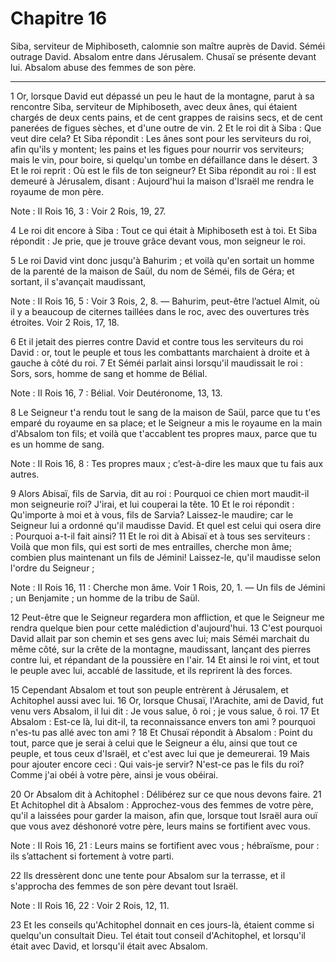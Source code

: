 # Chapitre 16

Siba, serviteur de Miphiboseth, calomnie son maître auprès de David.
Séméi outrage David.
Absalom entre dans Jérusalem.
Chusaï se présente devant lui.
Absalom abuse des femmes de son père.

***

1 Or, lorsque David eut dépassé un peu le haut de la montagne, parut à sa rencontre Siba, serviteur de Miphiboseth, avec deux ânes, qui étaient chargés de deux cents pains, et de cent grappes de raisins secs, et de cent panerées de figues sèches, et d'une outre de vin. 2 Et le roi dit à Siba : Que veut dire cela? Et Siba répondit : Les ânes sont pour les serviteurs du roi, afin qu'ils y montent; les pains et les figues pour nourrir vos serviteurs; mais le vin, pour boire, si quelqu'un tombe en défaillance dans le désert. 3 Et le roi reprit : Où est le fils de ton seigneur? Et Siba répondit au roi : Il est demeuré à Jérusalem, disant : Aujourd'hui la maison d'Israël me rendra le royaume de mon père.

<span class="bible-note">Note : </span> II Rois 16, 3 : Voir 2 Rois, 19, 27.

4 Le roi dit encore à Siba : Tout ce qui était à Miphiboseth est à toi. Et Siba répondit : Je prie, que je trouve grâce devant vous, mon seigneur le roi.


5 Le roi David vint donc jusqu'à Bahurim ; et voilà qu'en sortait un homme de la parenté de la maison de Saül, du nom de Séméi, fils de Géra; et sortant, il s'avançait maudissant,

<span class="bible-note">Note : </span> II Rois 16, 5 : Voir 3 Rois, 2, 8. ― Bahurim, peut-être l’actuel Almit, où il y a beaucoup de citernes taillées dans le roc, avec des ouvertures très étroites. Voir 2 Rois, 17, 18.

6 Et il jetait des pierres contre David et contre tous les serviteurs du roi David : or, tout le peuple et tous les combattants marchaient à droite et à gauche à côté du roi. 7 Et Séméi parlait ainsi lorsqu'il maudissait le roi : Sors, sors, homme de sang et homme de Bélial.

<span class="bible-note">Note : </span> II Rois 16, 7 : Bélial. Voir Deutéronome, 13, 13.

8 Le Seigneur t'a rendu tout le sang de la maison de Saül, parce que tu t'es emparé du royaume en sa place; et le Seigneur a mis le royaume en la main d'Absalom ton fils; et voilà que t'accablent tes propres maux, parce que tu es un homme de sang.

<span class="bible-note">Note : </span> II Rois 16, 8 : Tes propres maux ; c’est-à-dire les maux que tu fais aux autres.

9 Alors Abisaï, fils de Sarvia, dit au roi : Pourquoi ce chien mort maudit-il mon seigneurie roi? J'irai, et lui couperai la tête. 10 Et le roi répondit : Qu'importe à moi et à vous, fils de Sarvia? Laissez-le maudire; car le Seigneur lui a ordonné qu'il maudisse David. Et quel est celui qui osera dire : Pourquoi a-t-il fait ainsi? 11 Et le roi dit à Abisaï et à tous ses serviteurs : Voilà que mon fils, qui est sorti de mes entrailles, cherche mon âme; combien plus maintenant un fils de Jémini! Laissez-le, qu'il maudisse selon l'ordre du Seigneur ;

<span class="bible-note">Note : </span> II Rois 16, 11 : Cherche mon âme. Voir 1 Rois, 20, 1. ― Un fils de Jémini ; un Benjamite ; un homme de la tribu de Saül.

12 Peut-être que le Seigneur regardera mon affliction, et que le Seigneur me rendra quelque bien pour cette malédiction d'aujourd'hui. 13 C'est pourquoi David allait par son chemin et ses gens avec lui; mais Séméi marchait du même côté, sur la crête de la montagne, maudissant, lançant des pierres contre lui, et répandant de la poussière en l'air. 14 Et ainsi le roi vint, et tout le peuple avec lui, accablé de lassitude, et ils reprirent là des forces.


15 Cependant Absalom et tout son peuple entrèrent à Jérusalem, et Achitophel aussi avec lui. 16 Or, lorsque Chusaï, l'Arachite, ami de David, fut venu vers Absalom, il lui dit : Je vous salue, ô roi ; je vous salue, ô roi. 17 Et Absalom : Est-ce là, lui dit-il, ta reconnaissance envers ton ami ? pourquoi n'es-tu pas allé avec ton ami ? 18 Et Chusaï répondit à Absalom : Point du tout, parce que je serai à celui que le Seigneur a élu, ainsi que tout ce peuple, et tous ceux d'Israël, et c'est avec lui que je demeurerai. 19 Mais pour ajouter encore ceci : Qui vais-je servir? N'est-ce pas le fils du roi? Comme j'ai obéi à votre père, ainsi je vous obéirai.


20 Or Absalom dit à Achitophel : Délibérez sur ce que nous devons faire. 21 Et Achitophel dit à Absalom : Approchez-vous des femmes de votre père, qu'il a laissées pour garder la maison, afin que, lorsque tout Israël aura ouï que vous avez déshonoré votre père, leurs mains se fortifient avec vous.

<span class="bible-note">Note : </span> II Rois 16, 21 : Leurs mains se fortifient avec vous ; hébraïsme, pour : ils s’attachent si fortement à votre parti.

22 Ils dressèrent donc une tente pour Absalom sur la terrasse, et il s'approcha des femmes de son père devant tout Israël.

<span class="bible-note">Note : </span> II Rois 16, 22 : Voir 2 Rois, 12, 11.

23 Et les conseils qu'Achitophel donnait en ces jours-là, étaient comme si quelqu'un consultait Dieu. Tel était tout conseil d'Achitophel, et lorsqu'il était avec David, et lorsqu'il était avec Absalom.

